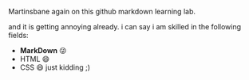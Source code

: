 Martinsbane  again on this github markdown learning lab.

and it is getting annoying already.
i can say i am skilled in the following fields:
- __MarkDown__ :stuck_out_tongue_winking_eye:
- HTML :smile:
- CSS :smile:
just kidding ;)
